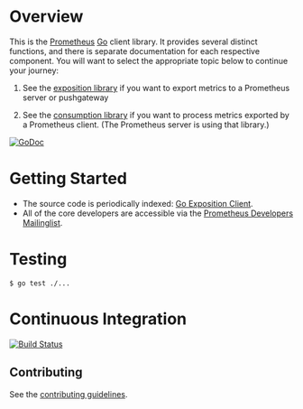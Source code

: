 # Overview
This is the [Prometheus](http://www.prometheus.io)
[Go](http://golang.org) client library.  It provides several distinct
functions, and there is separate documentation for each respective
component.  You will want to select the appropriate topic below to
continue your journey:

  1. See the [exposition library](prometheus/README.md) if you want to
     export metrics to a Prometheus server or pushgateway

  2. See the [consumption library](extraction/README.md) if you want to
     process metrics exported by a Prometheus client. (The Prometheus server
     is using that library.)

[![GoDoc](https://godoc.org/github.com/prometheus/client_golang?status.png)](https://godoc.org/github.com/prometheus/client_golang)
     
# Getting Started

  * The source code is periodically indexed: [Go Exposition Client](http://godoc.org/github.com/prometheus/client_golang).
  * All of the core developers are accessible via the [Prometheus Developers Mailinglist](https://groups.google.com/forum/?fromgroups#!forum/prometheus-developers).

# Testing
    $ go test ./...

# Continuous Integration
[![Build Status](https://secure.travis-ci.org/prometheus/client_golang.png?branch=master)]()

##  Contributing

See the [contributing guidelines](CONTRIBUTING.md).
